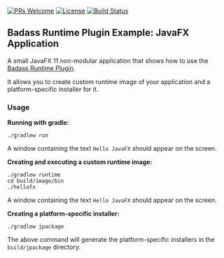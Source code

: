 [![PRs Welcome](https://img.shields.io/badge/PRs-welcome-brightgreen.svg?style=flat-square)](http://makeapullrequest.com)
[![License](https://img.shields.io/badge/License-Apache%202.0-blue.svg)](https://github.com/beryx-gist/badass-runtime-example-javafx/blob/master/LICENSE)
[![Build Status](https://img.shields.io/travis/beryx-gist/badass-runtime-example-javafx/master.svg?label=Build)](https://travis-ci.org/beryx-gist/badass-runtime-example-javafx)

## Badass Runtime Plugin Example: JavaFX Application ##

A small JavaFX 11 non-modular application that shows how to use the [Badass Runtime Plugin](https://github.com/beryx/badass-runtime-plugin/).

It allows you to create custom runtime image of your application and a platform-specific installer for it.

### Usage
**Running with gradle:**
```
./gradlew run
```

A window containing the text `Hello JavaFX` should appear on the screen.


**Creating and executing a custom runtime image:**
```
./gradlew runtime
cd build/image/bin
./hellofx
```

A window containing the text `Hello JavaFX` should appear on the screen.


**Creating a platform-specific installer:**
```
./gradlew jpackage
```

The above command will generate the platform-specific installers in the `build/jpackage` directory.
